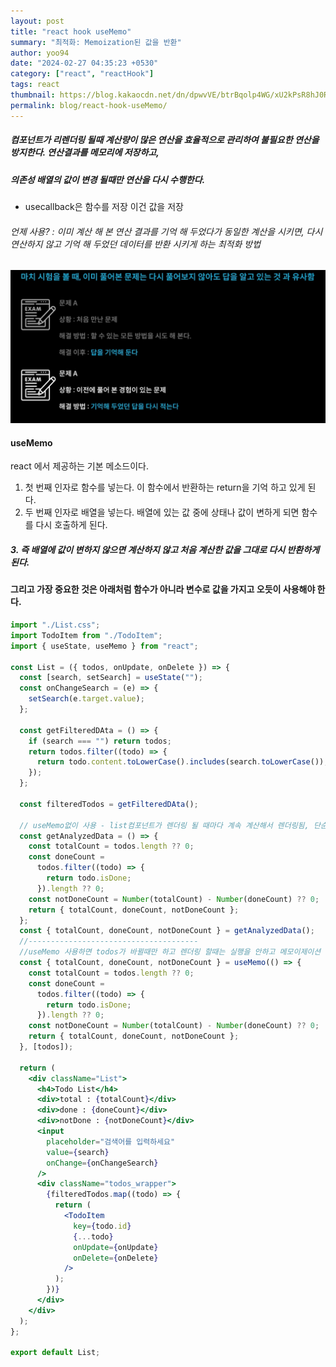 ```yaml
---
layout: post
title: "react hook useMemo"
summary: "최적화: Memoization된 값을 반환"
author: yoo94
date: "2024-02-27 04:35:23 +0530"
category: ["react", "reactHook"]
tags: react
thumbnail: https://blog.kakaocdn.net/dn/dpwvVE/btrBqolp4WG/xU2kPsR8hJ0Rpx9B1LSoZ1/img.png
permalink: blog/react-hook-useMemo/
---
```


##### 컴포넌트가 리렌더링 될때 계산량이 많은 연산을 효율적으로 관리하여 불필요한 연산을 방지한다. 연산결과를 메모리에 저장하고,

##### 의존성 배열의 값이 변경 될때만 연산을 다시 수행한다.

- usecallback은 함수를 저장 이건 값을 저장

###### 언제 사용? : 이미 계산 해 본 연산 결과를 기억 해 두었다가 동일한 계산을 시키면, 다시 연산하지 않고 기억 해 두었던 데이터를 반환 시키게 하는 최적화 방법

<img src="/blog/postImg/Pasted image 20240204155203.png" alt="Pasted image 20240204155203.png" style="max-width:100%;">

#### useMemo

react 에서 제공하는 기본 메소드이다.

1.  첫 번째 인자로 함수를 넣는다. 이 함수에서 반환하는 return을 기억 하고 있게 된다.
2.  두 번째 인자로 배열을 넣는다. 배열에 있는 값 중에 상태나 값이 변하게 되면 함수를 다시 호출하게 된다.

##### 3. 즉 배열에 값이 변하지 않으면 계산하지 않고 처음 계산한 값을 그대로 다시 반환하게 된다.

#### 그리고 가장 중요한 것은 아래처럼 함수가 아니라 변수로 값을 가지고 오듯이 사용해야 한다.

```jsx
import "./List.css";
import TodoItem from "./TodoItem";
import { useState, useMemo } from "react";

const List = ({ todos, onUpdate, onDelete }) => {
  const [search, setSearch] = useState("");
  const onChangeSearch = (e) => {
    setSearch(e.target.value);
  };

  const getFilteredDAta = () => {
    if (search === "") return todos;
    return todos.filter((todo) => {
      return todo.content.toLowerCase().includes(search.toLowerCase());
    });
  };

  const filteredTodos = getFilteredDAta();

  // useMemo없이 사용 - list컴포넌트가 렌더링 될 때마다 계속 계산해서 렌더링됨, 단순히 list 갯수가 변할 때만 렌더링 하면 되기 떄문 search 같은 다른 state가 변경 됐을때는 굳이 다시 계산할 필요가 없음
  const getAnalyzedData = () => {
    const totalCount = todos.length ?? 0;
    const doneCount =
      todos.filter((todo) => {
        return todo.isDone;
      }).length ?? 0;
    const notDoneCount = Number(totalCount) - Number(doneCount) ?? 0;
    return { totalCount, doneCount, notDoneCount };
  };
  const { totalCount, doneCount, notDoneCount } = getAnalyzedData();
  //--------------------------------------
  //useMemo 사용하면 todos가 바뀔때만 하고 렌더링 할때는 실행을 안하고 메모이제이션 되어있는 상태값을 반환하여 계산을 다시 할 필요 없게 함
  const { totalCount, doneCount, notDoneCount } = useMemo(() => {
    const totalCount = todos.length ?? 0;
    const doneCount =
      todos.filter((todo) => {
        return todo.isDone;
      }).length ?? 0;
    const notDoneCount = Number(totalCount) - Number(doneCount) ?? 0;
    return { totalCount, doneCount, notDoneCount };
  }, [todos]);

  return (
    <div className="List">
      <h4>Todo List</h4>
      <div>total : {totalCount}</div>
      <div>done : {doneCount}</div>
      <div>notDone : {notDoneCount}</div>
      <input
        placeholder="검색어를 입력하세요"
        value={search}
        onChange={onChangeSearch}
      />
      <div className="todos_wrapper">
        {filteredTodos.map((todo) => {
          return (
            <TodoItem
              key={todo.id}
              {...todo}
              onUpdate={onUpdate}
              onDelete={onDelete}
            />
          );
        })}
      </div>
    </div>
  );
};

export default List;
```
